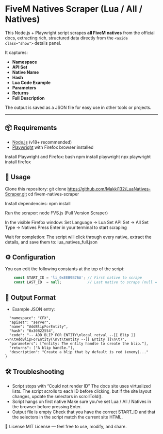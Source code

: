 # FiveM Natives Scraper (Lua / All / Natives)

This Node.js + Playwright script scrapes **all FiveM natives** from the official docs, extracting rich, structured data directly from the `<aside class="show">` details panel.

It captures:
- **Namespace**
- **API Set**
- **Native Name**
- **Hash**
- **Lua Code Example**
- **Parameters**
- **Returns**
- **Full Description**

The output is saved as a JSON file for easy use in other tools or projects.

---

## 📦 Requirements

- [Node.js](https://nodejs.org/) (v18+ recommended)
- [Playwright](https://playwright.dev/) with Firefox browser installed

Install Playwright and Firefox:
bash
npm install playwright
npx playwright install firefox

🚀 Usage
---
Clone this repository:
git clone https://github.com/Makki132/LuaNatives-Scraper.git
cd fivem-natives-scraper

Install dependencies:
npm install

Run the scraper:
node FVS.js (Full Version Scraper)

In the visible Firefox window:
    Set Language → Lua
    Set API Set → All
    Set Type → Natives
    Press Enter in your terminal to start scraping

Wait for completion:
    The script will click through every native, extract the details, and save them to:
      lua_natives_full.json

⚙️ Configuration
---
You can edit the following constants at the top of the script:
```js
    const START_ID = 'li_0xEEB9B76A'; // First native to scrape
    const LAST_ID  = null;            // Last native to scrape (null = scrape all)
````
📝 Output Format
---
- Example JSON entry:
```json{
  "namespace": "CFX",
  "apiset": "server",
  "name": "AddBlipForEntity",
  "hash": "0x30822554",
  "code": "-- ADD_BLIP_FOR_ENTITY\nlocal retval --[[ Blip ]] =\n\tAddBlipForEntity(\n\t\tentity --[[ Entity ]]\n\t)",
  "parameters": ["entity: The entity handle to create the blip."],
  "returns": ["A blip handle."],
  "description": "Create a blip that by default is red (enemy)..."
}
```

🛠 Troubleshooting
---
- Script stops with “Could not render ID” The docs site uses virtualized lists. The script scrolls to each ID before clicking, but if the site layout changes, update the selectors in scrollToId().
- Script hangs on first native Make sure you’ve set Lua / All / Natives in the browser before pressing Enter.
- Output file is empty Check that you have the correct START_ID and that the selectors in the script match the current site HTML.

📄 License
MIT License — feel free to use, modify, and share.


